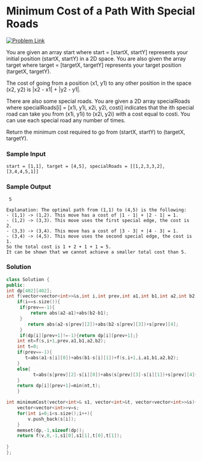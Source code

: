 # Minimum Cost of a Path With Special Roads

[![Problem Link](https://img.shields.io/badge/-LeetCode-FFA116?style=for-the-badge&logo=LeetCode&logoColor=black)](https://leetcode.com/problems/minimum-cost-of-a-path-with-special-roads/description/)

You are given an array start where start = [startX, startY] represents your initial position (startX, startY) in a 
2D space. You are also given the array target where target = [targetX, targetY] represents your target position
 (targetX, targetY).

The cost of going from a position (x1, y1) to any other position in the space (x2, y2) is |x2 - x1| + |y2 - y1|.

There are also some special roads. You are given a 2D array specialRoads where specialRoads[i] = [x1i, y1i, x2i, 
y2i, costi] indicates that the ith special road can take you from (x1i, y1i) to (x2i, y2i) with a cost equal to 
costi. You can use each special road any number of times.

Return the minimum cost required to go from (startX, startY) to (targetX, targetY).

### Sample Input
```
start = [1,1], target = [4,5], specialRoads = [[1,2,3,3,2],[3,4,4,5,1]]
```
### Sample Output
```
 5

Explanation: The optimal path from (1,1) to (4,5) is the following:
- (1,1) -> (1,2). This move has a cost of |1 - 1| + |2 - 1| = 1.
- (1,2) -> (3,3). This move uses the first special edge, the cost is 2.
- (3,3) -> (3,4). This move has a cost of |3 - 3| + |4 - 3| = 1.
- (3,4) -> (4,5). This move uses the second special edge, the cost is 1.
So the total cost is 1 + 2 + 1 + 1 = 5.
It can be shown that we cannot achieve a smaller total cost than 5.
```

### Solution
```cpp
class Solution {
public:
int dp[402][402];
int f(vector<vector<int>>&s,int i,int prev,int a1,int b1,int a2,int b2){
    if(i==s.size()){
     if(prev==-1){
         return abs(a2-a1)+abs(b2-b1);
     }
        return abs(a2-s[prev][2])+abs(b2-s[prev][3])+s[prev][4];
     }
     if(dp[i][prev+1]!=-1){return dp[i][prev+1];}
    int nt=f(s,i+1,prev,a1,b1,a2,b2);
    int t=0;
    if(prev==-1){
       t=abs(a1-s[i][0])+abs(b1-s[i][1])+f(s,i+1,i,a1,b1,a2,b2); 
    }
    else{
          t=abs(s[prev][2]-s[i][0])+abs(s[prev][3]-s[i][1])+s[prev][4]+f(s,i+1,i,a1,b1,a2,b2);
    }
    return dp[i][prev+1]=min(nt,t);
    }

int minimumCost(vector<int>& s1, vector<int>&t, vector<vector<int>>&s){
    vector<vector<int>>v=s;
    for(int i=0;i<s.size();i++){
        v.push_back(s[i]);
    }
    memset(dp,-1,sizeof(dp));
    return f(v,0,-1,s1[0],s1[1],t[0],t[1]);
    
}
};
```
